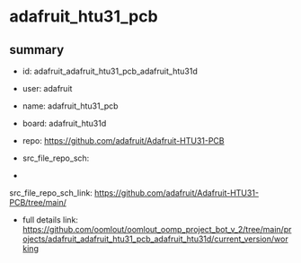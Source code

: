 # adafruit_htu31_pcb
 
## summary 
* id: adafruit_adafruit_htu31_pcb_adafruit_htu31d
* user: adafruit
* name: adafruit_htu31_pcb
* board: adafruit_htu31d
* repo: https://github.com/adafruit/Adafruit-HTU31-PCB



* src_file_repo_sch: 
*
 src_file_repo_sch_link: https://github.com/adafruit/Adafruit-HTU31-PCB/tree/main/
* full details link: https://github.com/oomlout/oomlout_oomp_project_bot_v_2/tree/main/projects/adafruit_adafruit_htu31_pcb_adafruit_htu31d/current_version/working  






